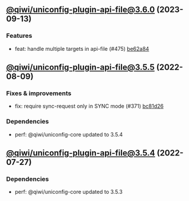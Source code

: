 ## [@qiwi/uniconfig-plugin-api-file@3.6.0](https://github.com/qiwi/uniconfig/compare/2022.8.9-qiwi.uniconfig-plugin-api-file.3.5.5-f0...2023.9.13-qiwi.uniconfig-plugin-api-file.3.6.0-f0) (2023-09-13)

### Features
* feat: handle multiple targets in api-file (#475) [be62a84](https://github.com/qiwi/uniconfig/commit/be62a846d6c4d3bbeba88b069508f81066aa8560)

## [@qiwi/uniconfig-plugin-api-file@3.5.5](https://github.com/qiwi/uniconfig/compare/2022.7.27-qiwi.uniconfig-plugin-api-file.3.5.4-f0...2022.8.9-qiwi.uniconfig-plugin-api-file.3.5.5-f0) (2022-08-09)

### Fixes & improvements
* fix: require sync-request only in SYNC mode (#371) [bc81d26](https://github.com/qiwi/uniconfig/commit/bc81d261273ce3976f71db5e7e6dcea3584ad483)

### Dependencies
* perf: @qiwi/uniconfig-core updated to 3.5.4

## [@qiwi/uniconfig-plugin-api-file@3.5.4](https://github.com/qiwi/uniconfig/compare/@qiwi/uniconfig-plugin-api-file@3.5.3...2022.7.27-qiwi.uniconfig-plugin-api-file.3.5.4-f0) (2022-07-27)

### Dependencies
* perf: @qiwi/uniconfig-core updated to 3.5.3
